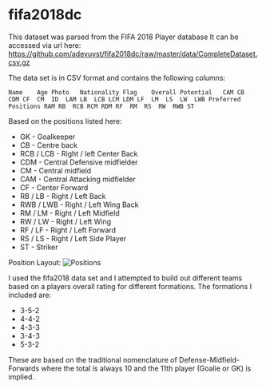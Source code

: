 # fifa2018dc
This dataset was parsed from the FIFA 2018 Player database
It can be accessed via url here: https://github.com/adevuyst/fifa2018dc/raw/master/data/CompleteDataset.csv.gz

The data set is in CSV format and contains the following columns:

	Name	Age	Photo	Nationality	Flag	Overall	Potential	CAM	CB	CDM	CF	CM	ID	LAM	LB	LCB	LCM	LDM	LF	LM	LS	LW	LWB	Preferred Positions	RAM	RB	RCB	RCM	RDM	RF	RM	RS	RW	RWB	ST
	
Based on the positions listed here:
* GK - Goalkeeper
* CB - Centre back
* RCB / LCB - Right / left Center Back
* CDM - Central Defensive midfielder
* CM - Central midfield
* CAM - Central Attacking midfielder
* CF - Center Forward
* RB / LB - Right / Left Back
* RWB / LWB - Right / Left Wing Back
* RM / LM - Right / Left Midfield
* RW / LW - Right / Left Wing
* RF / LF - Right / Left Forward
* RS / LS - Right / Left Side Player
* ST - Striker

Position Layout:
![Positions](https://1.bp.blogspot.com/-8mh5E9lV7Oo/WdhqbTJGWSI/AAAAAAAADms/YL61AOC_qwQvxwblU2r1H-RlF2hE6F4_wCLcBGAs/s1600/fifa-18-Positions-Short-Forms-Terms-Abbreviations.jpg)

I used the fifa2018 data set and I attempted to build out different teams based on a players overall rating for different formations.
The formations I included are:
* 3-5-2
* 4-4-2
* 4-3-3
* 3-4-3
* 5-3-2

These are based on the traditional nomenclature of Defense-Midfield-Forwards where the total is always 10 and the 11th player (Goalie or GK) is implied.
